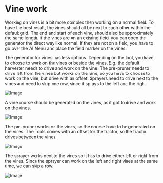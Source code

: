 # Vine work


Working on vines is a bit more complex then working on a normal field.
To have the best result, the vines should all be next to each other within the default grid.
The end and start of each vine, should also be approximately the same length.
If the vines are on an existing field, you can open the generator the direct way like normal.
If they are not on a field, you have to go over the AI Menu and place the field marker on the vines.



The generator for vines has less options.
Depending on the tool, you have to choose to work on the vines or beside the vines.
E.g. the default harvester needs to drive and work on the vine.
     The pre-pruner needs to drive left from the vines but works on the vine, so you have to choose to work on the vine, but drive with an offset.
     Sprayers need to drive next to the vines and need to skip one row, since it sprays to the left and the right.


![Image](assets/vineworkgen_0_0_765_510.png)


A vine course should be generated on the vines, as it got to drive and work on the vines.


![Image](assets/vineworkharvest_0_0_765_510.png)


The pre-pruner works on the vines, so the course have to be generated on the vines.
The Tools comes with an offset for the tractor, so the tractor drives between the vines.


![Image](assets/vineworkpruner_0_0_765_510.png)


The sprayer works next to the vines so it has to drive either left or right from the vines.
Since the sprayer can work on the left and right vines at the same time, we can skip a row.


![Image](assets/vineworkspray_0_0_765_510.png)

